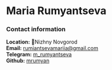 # Maria Rumyantseva

### Contact information
**Location:** :round_pushpin:Nizhny Novgorod  
**Email:** [rumiantsevamariia@gmail.com](mailto:rumiantsevamariia@gmail.com)  
**Telegram:** [m_rumyantseva](https://t.me/m_rumyantseva)  
**Github:** [mrumyan](https://github.com/mrumyan)  
